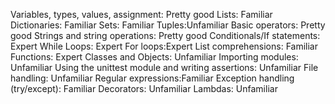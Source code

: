 Variables, types, values, assignment: Pretty good
Lists: Familiar
Dictionaries: Familiar
Sets: Familiar
Tuples:Unfamiliar
Basic operators: Pretty good
Strings and string operations: Pretty good
Conditionals/If statements: Expert
While Loops: Expert
For loops:Expert
List comprehensions: Familiar
Functions: Expert
Classes and Objects: Unfamiliar
Importing modules: Unfamiliar
Using the unittest module and writing assertions: Unfamiliar
File handling: Unfamiliar
Regular expressions:Familiar
Exception handling (try/except): Familiar
Decorators: Unfamiliar
Lambdas: Unfamiliar